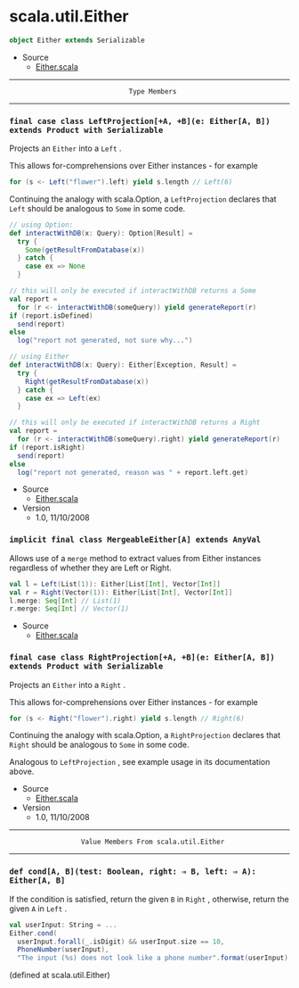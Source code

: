 
#                              scala.util.Either                              #

```scala
object Either extends Serializable
```

* Source
  * [Either.scala](https://github.com/scala/scala/tree/6d09a1ba5f/src/library/scala/util/Either.scala#L1)


--------------------------------------------------------------------------------
                                  Type Members
--------------------------------------------------------------------------------


### `final case class LeftProjection[+A, +B](e: Either[A, B]) extends Product with Serializable` ###

Projects an `Either` into a `Left` .

This allows for-comprehensions over Either instances - for example

```scala
for (s <- Left("flower").left) yield s.length // Left(6)
```

Continuing the analogy with scala.Option, a `LeftProjection` declares that
 `Left` should be analogous to `Some` in some code.

```scala
// using Option:
def interactWithDB(x: Query): Option[Result] =
  try {
    Some(getResultFromDatabase(x))
  } catch {
    case ex => None
  }

// this will only be executed if interactWithDB returns a Some
val report =
  for (r <- interactWithDB(someQuery)) yield generateReport(r)
if (report.isDefined)
  send(report)
else
  log("report not generated, not sure why...")
```

```scala
// using Either
def interactWithDB(x: Query): Either[Exception, Result] =
  try {
    Right(getResultFromDatabase(x))
  } catch {
    case ex => Left(ex)
  }

// this will only be executed if interactWithDB returns a Right
val report =
  for (r <- interactWithDB(someQuery).right) yield generateReport(r)
if (report.isRight)
  send(report)
else
  log("report not generated, reason was " + report.left.get)
```

* Source
  * [Either.scala](https://github.com/scala/scala/tree/6d09a1ba5f/src/library/scala/util/Either.scala#L1)
* Version
  * 1.0, 11/10/2008


### `implicit final class MergeableEither[A] extends AnyVal`                 ###

Allows use of a `merge` method to extract values from Either instances
regardless of whether they are Left or Right.

```scala
val l = Left(List(1)): Either[List[Int], Vector[Int]]
val r = Right(Vector(1)): Either[List[Int], Vector[Int]]
l.merge: Seq[Int] // List(1)
r.merge: Seq[Int] // Vector(1)
```

* Source
  * [Either.scala](https://github.com/scala/scala/tree/6d09a1ba5f/src/library/scala/util/Either.scala#L1)


### `final case class RightProjection[+A, +B](e: Either[A, B]) extends Product with Serializable` ###

Projects an `Either` into a `Right` .

This allows for-comprehensions over Either instances - for example

```scala
for (s <- Right("flower").right) yield s.length // Right(6)
```

Continuing the analogy with scala.Option, a `RightProjection` declares that
 `Right` should be analogous to `Some` in some code.

Analogous to `LeftProjection` , see example usage in its documentation above.

* Source
  * [Either.scala](https://github.com/scala/scala/tree/6d09a1ba5f/src/library/scala/util/Either.scala#L1)
* Version
  * 1.0, 11/10/2008


--------------------------------------------------------------------------------
                      Value Members From scala.util.Either
--------------------------------------------------------------------------------


### `def cond[A, B](test: Boolean, right: ⇒ B, left: ⇒ A): Either[A, B]`     ###

If the condition is satisfied, return the given `B` in `Right` , otherwise,
return the given `A` in `Left` .

```scala
val userInput: String = ...
Either.cond(
  userInput.forall(_.isDigit) && userInput.size == 10,
  PhoneNumber(userInput),
  "The input (%s) does not look like a phone number".format(userInput)
```
(defined at scala.util.Either)
